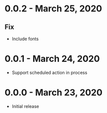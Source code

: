 # 0.0.2 - March 25, 2020
## Fix
* Include fonts

# 0.0.1 - March 24, 2020
* Support scheduled action in process

# 0.0.0 - March 23, 2020
* Initial release